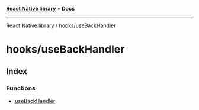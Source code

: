 [**React Native library**](../../index.md) • **Docs**

***

[React Native library](../../modules.md) / hooks/useBackHandler

# hooks/useBackHandler

## Index

### Functions

- [useBackHandler](functions/useBackHandler.md)
